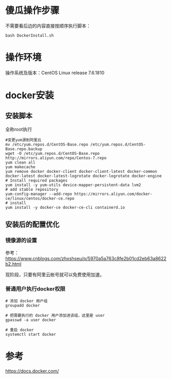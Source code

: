 # 傻瓜操作步骤
不需要看后边的内容直接按顺序执行脚本：
```
bash DockerInstall.sh

```
# 操作环境
操作系统及版本：CentOS Linux release 7.6.1810

# docker安装

## 安装脚本
全称root执行

```
#变更yum源到阿里云
mv /etc/yum.repos.d/CentOS-Base.repo /etc/yum.repos.d/CentOS-Base.repo.backup
wget -O /etc/yum.repos.d/CentOS-Base.repo http://mirrors.aliyun.com/repo/Centos-7.repo
yum clean all
yum makecache
yum remove docker docker-client docker-client-latest docker-common docker-latest docker-latest-logrotate docker-logrotate docker-engine
# Install required packages
yum install -y yum-utils device-mapper-persistent-data lvm2
# add stable repository
yum-config-manager --add-repo https://mirrors.aliyun.com/docker-ce/linux/centos/docker-ce.repo
# install
yum install -y docker-ce docker-ce-cli containerd.io

```
## 安装后的配置优化
### 镜像源的设置
参考：https://www.cnblogs.com/zhxshseu/p/5970a5a763c8fe2b01cd2eb63a8622b2.html

现阶段，只要有阿里云帐号就可以免费使用加速。
### 普通用户执行docker权限
```
# 添加 docker 用户组
groupadd docker

# 把需要执行的 docker 用户添加进该组，这里是 user
gpasswd -a user docker

# 重启 docker
systemctl start docker
```


# 参考
https://docs.docker.com/
